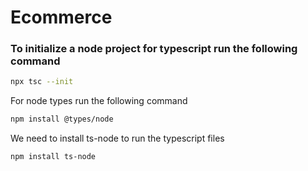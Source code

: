 # Ecommerce

### To initialize a node project for typescript run the following command

```bash
npx tsc --init
```

For node types run the following command

```bash
npm install @types/node
```

We need to install ts-node to run the typescript files

```bash
npm install ts-node
```

